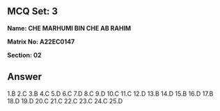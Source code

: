 ## MCQ Set: 3

**Name: CHE MARHUMI BIN CHE AB RAHIM**

**Matrix No: A22EC0147**

**Section: 02**

## Answer
1.B
2.C
3.B
4.C
5.D
6.C
7.D
8.C
9.D
10.C
11.C
12.D
13.B
14.D
15.B
16.D
17.B
18.D
19.D
20.C
21.C
22.C
23.C
24.C
25.D

